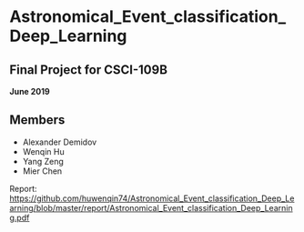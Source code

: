 # Astronomical_Event_classification_Deep_Learning

## Final Project for CSCI-109B
**June 2019**

## Members
- Alexander Demidov
- Wenqin Hu
- Yang Zeng
- Mier Chen

Report: https://github.com/huwenqin74/Astronomical_Event_classification_Deep_Learning/blob/master/report/Astronomical_Event_classification_Deep_Learning.pdf

